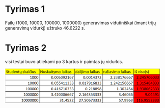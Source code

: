 # Tyrimas 1

Failų (1000, 10000, 100000, 1000000) generavimas vidutiniškai (imant trijų generavimų vidurkį) užtruko 46.6222 s.

# Tyrimas 2

visi testai buvo atliekami po 3 kartus ir paimtas jų vidurkis.

![img_2.png](img_2.png)